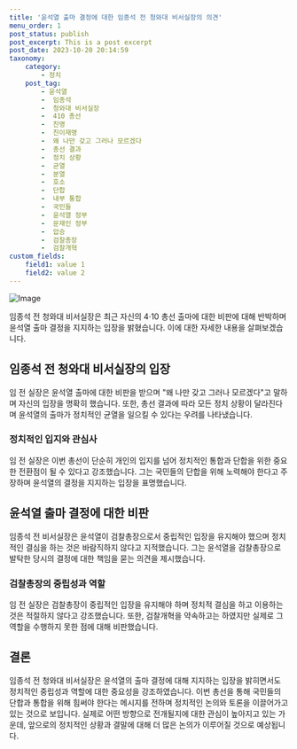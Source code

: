 ```yaml
---
title: '윤석열 출마 결정에 대한 임종석 전 청와대 비서실장의 의견'
menu_order: 1
post_status: publish
post_excerpt: This is a post excerpt
post_date: 2023-10-20 20:14:59
taxonomy:
    category:
        - 정치
    post_tag:
        - 윤석열
        -  임종석
        -  청와대 비서실장
        -  410 총선
        -  친명
        -  친이재명
        -  왜 나만 갖고 그러나 모르겠다
        -  총선 결과
        -  정치 상황
        -  균열
        -  분열
        -  호소
        -  단합
        -  내부 통합
        -  국민들
        -  윤석열 정부
        -  문재인 정부
        -  압승
        -  검찰총장
        -  검찰개혁
custom_fields:
    field1: value 1
    field2: value 2
---
```


![Image](https://imgnews.pstatic.net/image/016/2024/02/07/20230717000606_0_20240207080501146.jpg?type=w647)


임종석 전 청와대 비서실장은 최근 자신의 4·10 총선 출마에 대한 비판에 대해 반박하며 윤석열 출마 결정을 지지하는 입장을 밝혔습니다. 이에 대한 자세한 내용을 살펴보겠습니다.

## 임종석 전 청와대 비서실장의 입장

임 전 실장은 윤석열 출마에 대한 비판을 받으며 "왜 나만 갖고 그러나 모르겠다"고 말하며 자신의 입장을 명확히 했습니다. 또한, 총선 결과에 따라 모든 정치 상황이 달라진다며 윤석열의 출마가 정치적인 균열을 일으킬 수 있다는 우려를 나타냈습니다.

### 정치적인 입지와 관심사

임 전 실장은 이번 총선이 단순히 개인의 입지를 넘어 정치적인 통합과 단합을 위한 중요한 전환점이 될 수 있다고 강조했습니다. 그는 국민들의 단합을 위해 노력해야 한다고 주장하며 윤석열의 결정을 지지하는 입장을 표명했습니다.

## 윤석열 출마 결정에 대한 비판

임종석 전 비서실장은 윤석열이 검찰총장으로서 중립적인 입장을 유지해야 했으며 정치적인 결심을 하는 것은 바람직하지 않다고 지적했습니다. 그는 윤석열을 검찰총장으로 발탁한 당시의 결정에 대한 책임을 묻는 의견을 제시했습니다.

### 검찰총장의 중립성과 역할

임 전 실장은 검찰총장이 중립적인 입장을 유지해야 하며 정치적 결심을 하고 이용하는 것은 적절하지 않다고 강조했습니다. 또한, 검찰개혁을 약속하고는 하였지만 실제로 그 역할을 수행하지 못한 점에 대해 비판했습니다.

## 결론

임종석 전 청와대 비서실장은 윤석열의 출마 결정에 대해 지지하는 입장을 밝히면서도 정치적인 중립성과 역할에 대한 중요성을 강조하였습니다. 이번 총선을 통해 국민들의 단합과 통합을 위해 힘써야 한다는 메시지를 전하며 정치적인 논의와 토론을 이끌어가고 있는 것으로 보입니다. 실제로 어떤 방향으로 전개될지에 대한 관심이 높아지고 있는 가운데, 앞으로의 정치적인 상황과 결말에 대해 더 많은 논의가 이루어질 것으로 예상됩니다.
